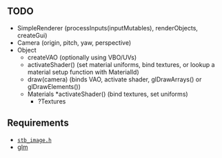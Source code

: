 ## TODO
* SimpleRenderer (processInputs(inputMutables), renderObjects, createGui)
* Camera (origin, pitch, yaw, perspective)
* Object
  * createVAO (optionally using VBO/UVs)
  * activateShader() (set material uniforms, bind textures, or lookup a material setup function with MaterialId)
  * draw(camera) (binds VAO, activate shader, glDrawArrays() or glDrawElements())
  * Materials
    *activateShader() (bind textures, set uniforms)
    * ?Textures


## Requirements
* [`stb_image.h`](https://github.com/nothings/stb/blob/master/stb_image.h)
* [glm](https://github.com/g-truc/glm)
